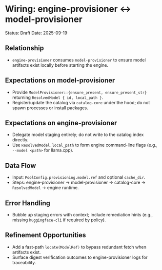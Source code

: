 # Wiring: engine-provisioner ↔ model-provisioner

Status: Draft
Date: 2025-09-19

## Relationship
- `engine-provisioner` consumes `model-provisioner` to ensure model artifacts exist locally before starting the engine.

## Expectations on model-provisioner
- Provide `ModelProvisioner::{ensure_present, ensure_present_str}` returning `ResolvedModel { id, local_path }`.
- Register/update the catalog via `catalog-core` under the hood; do not spawn processes or install packages.

## Expectations on engine-provisioner
- Delegate model staging entirely; do not write to the catalog index directly.
- Use `ResolvedModel.local_path` to form engine command-line flags (e.g., `--model <path>` for llama.cpp).

## Data Flow
- Input: `PoolConfig.provisioning.model.ref` and optional `cache_dir`.
- Steps: engine-provisioner → model-provisioner → catalog-core → `ResolvedModel` → engine runtime.

## Error Handling
- Bubble up staging errors with context; include remediation hints (e.g., missing `huggingface-cli` if required by policy).

## Refinement Opportunities
- Add a fast-path `locate(ModelRef)` to bypass redundant fetch when artifacts exist.
- Surface digest verification outcomes to engine-provisioner logs for traceability.
